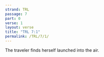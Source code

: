 ```yaml
---
strand: TRL
passage: 7
part: 0
verse: 1
layout: verse
title: "TRL 7:1"
permalink: /TRL/7/1/
---
```

The traveler finds herself launched into the air.
